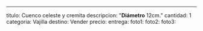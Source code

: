 ---
titulo: Cuenco celeste y cremita
descripcion: "**Diámetro** 12cm."
cantidad: 1
categoria: Vajilla
destino: Vender
precio: 
entrega: 
foto1: 
foto2: 
foto3: 
